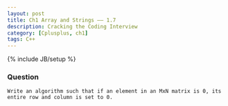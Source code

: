 ```yaml
---
layout: post
title: Ch1 Array and Strings —— 1.7
description: Cracking the Coding Interview
category: [Cplusplus, ch1]
tags: C++
---
```

{% include JB/setup %}

### Question

	Write an algorithm such that if an element in an MxN matrix is 0, its entire row and column is set to 0.